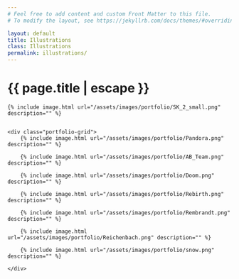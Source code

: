 ```yaml
---
# Feel free to add content and custom Front Matter to this file.
# To modify the layout, see https://jekyllrb.com/docs/themes/#overriding-theme-defaults

layout: default
title: Illustrations
class: Illustrations
permalink: illustrations/
---
```


<div class="wrapper">
    <h1 class="post-title">{{ page.title | escape }}</h1>
</div>

<div class="portfolio-content">

    {% include image.html url="/assets/images/portfolio/SK_2_small.png" description="" %}


    <div class="portfolio-grid">
        {% include image.html url="/assets/images/portfolio/Pandora.png" description="" %}

        {% include image.html url="/assets/images/portfolio/AB_Team.png" description="" %}

        {% include image.html url="/assets/images/portfolio/Doom.png" description="" %}

        {% include image.html url="/assets/images/portfolio/Rebirth.png" description="" %}

        {% include image.html url="/assets/images/portfolio/Rembrandt.png" description="" %}

        {% include image.html url="/assets/images/portfolio/Reichenbach.png" description="" %}

        {% include image.html url="/assets/images/portfolio/snow.png" description="" %}

    </div>

</div>